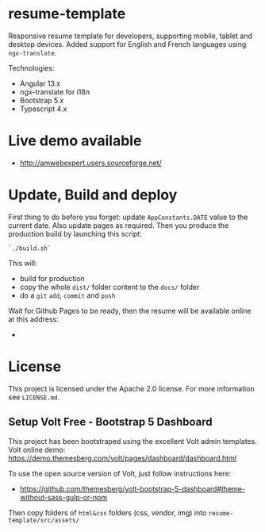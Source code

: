 # resume-template

Responsive resume template for developers, supporting mobile, tablet and desktop devices.
Added support for English and French languages using `ngx-translate`.

Technologies:

- Angular 13.x
- ngx-translate for i18n
- Bootstrap 5.x
- Typescript 4.x

# Live demo available

* http://amwebexpert.users.sourceforge.net/


# Update, Build and deploy

First thing to do before you forget: update `AppConstants.DATE` value to the current date. Also update pages as required. Then you produce the production build by launching this script:

    `./build.sh`

This will:

- build for production
- copy the whole `dist/` folder content to the `docs/` folder
- do a `git` `add`, `commit` and `push`

Wait for Github Pages to be ready, then the resume will be available online at this address:

-

# License

This project is licensed under the Apache 2.0 license. For more information see `LICENSE.md`.

## Setup Volt Free - Bootstrap 5 Dashboard

This project has been bootstraped using the excellent Volt admin templates. Volt online demo: https://demo.themesberg.com/volt/pages/dashboard/dashboard.html

To use the open source version of Volt, just follow instructions here:

* https://github.com/themesberg/volt-bootstrap-5-dashboard#theme-without-sass-gulp-or-npm

Then copy folders of `html&css` folders (css, vendor, img) into `resume-template/src/assets/`
